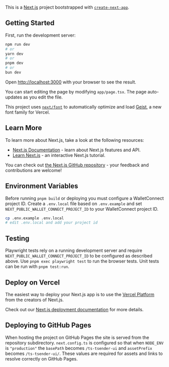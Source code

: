 This is a [Next.js](https://nextjs.org) project bootstrapped with [`create-next-app`](https://nextjs.org/docs/app/api-reference/cli/create-next-app).

## Getting Started

First, run the development server:

```bash
npm run dev
# or
yarn dev
# or
pnpm dev
# or
bun dev
```

Open [http://localhost:3000](http://localhost:3000) with your browser to see the result.

You can start editing the page by modifying `app/page.tsx`. The page auto-updates as you edit the file.

This project uses [`next/font`](https://nextjs.org/docs/app/building-your-application/optimizing/fonts) to automatically optimize and load [Geist](https://vercel.com/font), a new font family for Vercel.

## Learn More

To learn more about Next.js, take a look at the following resources:

- [Next.js Documentation](https://nextjs.org/docs) - learn about Next.js features and API.
- [Learn Next.js](https://nextjs.org/learn) - an interactive Next.js tutorial.

You can check out [the Next.js GitHub repository](https://github.com/vercel/next.js) - your feedback and contributions are welcome!

## Environment Variables

Before running `pnpm build` or deploying you must configure a WalletConnect project ID.
Create a `.env.local` file based on `.env.example` and set `NEXT_PUBLIC_WALLET_CONNECT_PROJECT_ID` to your WalletConnect project ID.

```bash
cp .env.example .env.local
# edit .env.local and add your project id
```

## Testing

Playwright tests rely on a running development server and require
`NEXT_PUBLIC_WALLET_CONNECT_PROJECT_ID` to be configured as described above.
Use `pnpm exec playwright test` to run the browser tests. Unit tests can be
run with `pnpm test:run`.


## Deploy on Vercel

The easiest way to deploy your Next.js app is to use the [Vercel Platform](https://vercel.com/new?utm_medium=default-template&filter=next.js&utm_source=create-next-app&utm_campaign=create-next-app-readme) from the creators of Next.js.

Check out our [Next.js deployment documentation](https://nextjs.org/docs/app/building-your-application/deploying) for more details.

## Deploying to GitHub Pages

When hosting the project on GitHub Pages the site is served from the repository subdirectory. `next.config.ts` is configured so that when `NODE_ENV` is `"production"` the `basePath` becomes `/ts-tsender-ui` and `assetPrefix` becomes `/ts-tsender-ui/`. These values are required for assets and links to resolve correctly on GitHub Pages.
